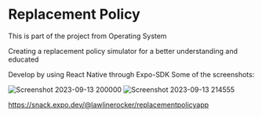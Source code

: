 <h1>Replacement Policy</h1>

This is part of the project from Operating System


Creating a replacement policy simulator for a better understanding and educated



Develop by using React Native through Expo-SDK 
Some of the screenshots:

![Screenshot 2023-09-13 200000](https://github.com/lawlinerocker/replacementpolicyappV2/assets/38174412/08cb34e7-1caf-463a-9fdc-630687a95a65)
![Screenshot 2023-09-13 214555](https://github.com/lawlinerocker/replacementpolicyappV2/assets/38174412/8d2bdcfd-0c41-46ee-99a3-84076555da98)




https://snack.expo.dev/@lawlinerocker/replacementpolicyapp
